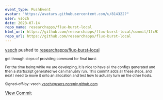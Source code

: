 ```yaml
---
event_type: PushEvent
avatar: "https://avatars.githubusercontent.com/u/814322?"
user: vsoch
date: 2023-07-14
repo_name: researchapps/flux-burst-local
html_url: https://github.com/researchapps/flux-burst-local/commit/1fc934f461c6a179dc17ebaff8cd9893f3f8a959
repo_url: https://github.com/researchapps/flux-burst-local
---
```


<a href='https://github.com/vsoch' target='_blank'>vsoch</a> pushed to <a href='https://github.com/researchapps/flux-burst-local' target='_blank'>researchapps/flux-burst-local</a>

<small>get through steps of providing command for final burst

For the time being while we are developing, it is nice to have all the configs
generated and then a startscript generated we can manually run. This commit
adds all these steps, and next I need to move it onto an allocation and test
how to actually turn on the other hosts.

Signed-off-by: vsoch <vsoch@users.noreply.github.com></small>

<a href='https://github.com/researchapps/flux-burst-local/commit/1fc934f461c6a179dc17ebaff8cd9893f3f8a959' target='_blank'>View Commit</a>